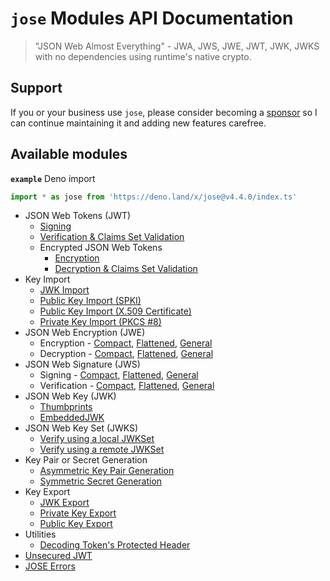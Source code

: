 # `jose` Modules API Documentation

> "JSON Web Almost Everything" - JWA, JWS, JWE, JWT, JWK, JWKS with no dependencies using runtime's native crypto.

## Support

If you or your business use `jose`, please consider becoming a [sponsor][support-sponsor] so I can continue maintaining it and adding new features carefree.

## Available modules

**`example`** Deno import
```js
import * as jose from 'https://deno.land/x/jose@v4.4.0/index.ts'
```

- JSON Web Tokens (JWT)
  - [Signing](https://github.com/panva/jose/blob/v4.4.0/docs/classes/jwt_sign.SignJWT.md#readme)
  - [Verification & Claims Set Validation](https://github.com/panva/jose/blob/v4.4.0/docs/functions/jwt_verify.jwtVerify.md#readme)
  - Encrypted JSON Web Tokens
    - [Encryption](https://github.com/panva/jose/blob/v4.4.0/docs/classes/jwt_encrypt.EncryptJWT.md#readme)
    - [Decryption & Claims Set Validation](https://github.com/panva/jose/blob/v4.4.0/docs/functions/jwt_decrypt.jwtDecrypt.md#readme)
- Key Import
  - [JWK Import](https://github.com/panva/jose/blob/v4.4.0/docs/functions/key_import.importJWK.md#readme)
  - [Public Key Import (SPKI)](https://github.com/panva/jose/blob/v4.4.0/docs/functions/key_import.importSPKI.md#readme)
  - [Public Key Import (X.509 Certificate)](https://github.com/panva/jose/blob/v4.4.0/docs/functions/key_import.importX509.md#readme)
  - [Private Key Import (PKCS #8)](https://github.com/panva/jose/blob/v4.4.0/docs/functions/key_import.importPKCS8.md#readme)
- JSON Web Encryption (JWE)
  - Encryption - [Compact](https://github.com/panva/jose/blob/v4.4.0/docs/classes/jwe_compact_encrypt.CompactEncrypt.md#readme), [Flattened](https://github.com/panva/jose/blob/v4.4.0/docs/classes/jwe_flattened_encrypt.FlattenedEncrypt.md#readme), [General](https://github.com/panva/jose/blob/v4.4.0/docs/classes/jwe_general_encrypt.GeneralEncrypt.md#readme)
  - Decryption - [Compact](https://github.com/panva/jose/blob/v4.4.0/docs/functions/jwe_compact_decrypt.compactDecrypt.md#readme), [Flattened](https://github.com/panva/jose/blob/v4.4.0/docs/functions/jwe_flattened_decrypt.flattenedDecrypt.md#readme), [General](https://github.com/panva/jose/blob/v4.4.0/docs/functions/jwe_general_decrypt.generalDecrypt.md#readme)
- JSON Web Signature (JWS)
  - Signing - [Compact](https://github.com/panva/jose/blob/v4.4.0/docs/classes/jws_compact_sign.CompactSign.md#readme), [Flattened](https://github.com/panva/jose/blob/v4.4.0/docs/classes/jws_flattened_sign.FlattenedSign.md#readme), [General](https://github.com/panva/jose/blob/v4.4.0/docs/classes/jws_general_sign.GeneralSign.md#readme)
  - Verification - [Compact](https://github.com/panva/jose/blob/v4.4.0/docs/functions/jws_compact_verify.compactVerify.md#readme), [Flattened](https://github.com/panva/jose/blob/v4.4.0/docs/functions/jws_flattened_verify.flattenedVerify.md#readme), [General](https://github.com/panva/jose/blob/v4.4.0/docs/functions/jws_general_verify.generalVerify.md#readme)
- JSON Web Key (JWK)
  - [Thumbprints](https://github.com/panva/jose/blob/v4.4.0/docs/functions/jwk_thumbprint.calculateJwkThumbprint.md#readme)
  - [EmbeddedJWK](https://github.com/panva/jose/blob/v4.4.0/docs/functions/jwk_embedded.EmbeddedJWK.md#readme)
- JSON Web Key Set (JWKS)
  - [Verify using a local JWKSet](https://github.com/panva/jose/blob/v4.4.0/docs/functions/jwks_local.createLocalJWKSet.md#readme)
  - [Verify using a remote JWKSet](https://github.com/panva/jose/blob/v4.4.0/docs/functions/jwks_remote.createRemoteJWKSet.md#readme)
- Key Pair or Secret Generation
  - [Asymmetric Key Pair Generation](https://github.com/panva/jose/blob/v4.4.0/docs/functions/key_generate_key_pair.generateKeyPair.md#readme)
  - [Symmetric Secret Generation](https://github.com/panva/jose/blob/v4.4.0/docs/functions/key_generate_secret.generateSecret.md#readme)
- Key Export
  - [JWK Export](https://github.com/panva/jose/blob/v4.4.0/docs/functions/key_export.exportJWK.md#readme)
  - [Private Key Export](https://github.com/panva/jose/blob/v4.4.0/docs/functions/key_export.exportPKCS8.md#readme)
  - [Public Key Export](https://github.com/panva/jose/blob/v4.4.0/docs/functions/key_export.exportSPKI.md#readme)
- Utilities
  - [Decoding Token's Protected Header](https://github.com/panva/jose/blob/v4.4.0/docs/functions/util_decode_protected_header.decodeProtectedHeader.md#readme)
- [Unsecured JWT](https://github.com/panva/jose/blob/v4.4.0/docs/classes/jwt_unsecured.UnsecuredJWT.md#readme)
- [JOSE Errors](https://github.com/panva/jose/blob/v4.4.0/docs/modules/util_errors.md#readme)

[support-sponsor]: https://github.com/sponsors/panva
